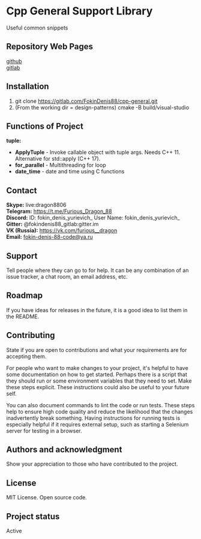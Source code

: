 # Cpp General Support Library
Useful common snippets

## Repository Web Pages
[github](https://github.com/FokinDenis88/cpp-general)  
[gitlab](https://gitlab.com/FokinDenis88/cpp-general)

## Installation
1) git clone https://gitlab.com/FokinDenis88/cpp-general.git
2) (From the working dir = design-patterns)  cmake -B build/visual-studio

## Functions of Project
**tuple:**
* **ApplyTuple** - Invoke callable object with tuple args. Needs C++ 11. Alternative for std::apply (C++ 17).
* **for_parallel** - Multithreading for loop
* **date_time** - date and time using C functions

## Contact
**Skype:** live:dragon8806  
**Telegram:** https://t.me/Furious_Dragon_88  
**Discord:** ID: fokin_denis_yurievich_  User Name: fokin_denis_yurievich_  
**Gitter:** @fokindenis88_gitlab:gitter.im  
**VK (Russia):** https://vk.com/furious__dragon  
**Email:** fokin-denis-88-code@ya.ru

## Support
Tell people where they can go to for help. It can be any combination of an issue tracker, a chat room, an email address, etc.

## Roadmap
If you have ideas for releases in the future, it is a good idea to list them in the README.

## Contributing
State if you are open to contributions and what your requirements are for accepting them.

For people who want to make changes to your project, it's helpful to have some documentation on how to get started. Perhaps there is a script that they should run or some environment variables that they need to set. Make these steps explicit. These instructions could also be useful to your future self.

You can also document commands to lint the code or run tests. These steps help to ensure high code quality and reduce the likelihood that the changes inadvertently break something. Having instructions for running tests is especially helpful if it requires external setup, such as starting a Selenium server for testing in a browser.

## Authors and acknowledgment
Show your appreciation to those who have contributed to the project.

## License
MIT License. Open source code.

## Project status
Active